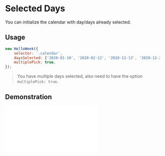 # Selected Days

You can initialize the calendar with day/days already selected.

## Usage

```js
new HelloWeek({
    selector: '.calendar',
    daysSelected: ['2020-01-10', '2020-02-12', '2020-12-13', '2020-12-25'],
    multiplePick: true,
});
```

> You have multiple days selected, also need to have the option `multiplePick: true`.

## Demonstration

<iframe
    src="docs/v2/demos/selected-days.html"
    frameborder="no"
    allowfullscreen="allowfullscreen">
</iframe>
